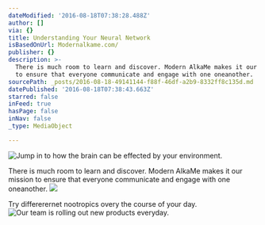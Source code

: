 ```yaml
---
dateModified: '2016-08-18T07:38:28.488Z'
author: []
via: {}
title: Understanding Your Neural Network
isBasedOnUrl: Modernalkame.com/
publisher: {}
description: >-
  There is much room to learn and discover. Modern AlkaMe makes it our mission
  to ensure that everyone communicate and engage with one oneanother.
sourcePath: _posts/2016-08-18-49141144-f88f-46df-a2b9-8332ff8c135d.md
datePublished: '2016-08-18T07:38:43.663Z'
starred: false
inFeed: true
hasPage: false
inNav: false
_type: MediaObject

---
```

![Jump in to how the brain can be effected by your environment. ](https://imgflo.herokuapp.com/graph/vahj1ThiexotieMo/d65cd00712590de6ec51d3f6104bd1da/croprotate.jpg?cropheight=410&cropwidth=485&degrees=0&input=https%3A%2F%2Fthe-grid-user-content.s3-us-west-2.amazonaws.com%2Fe9319ccc-7783-4ac8-9a19-af5d5e10ceed.jpg&x=112&y=0)

There is much room to learn and discover. Modern AlkaMe makes it our mission to ensure that everyone communicate and engage with one oneanother.
![](https://the-grid-user-content.s3-us-west-2.amazonaws.com/0c3e1680-1b3c-4191-9a58-035f9698de09.jpg)

Try differerernet nootropics overy the course of your day.
![Our team is rolling out new products everyday. ](https://the-grid-user-content.s3-us-west-2.amazonaws.com/7f5225af-2330-4f85-8efc-9927dbb853d9.jpg)